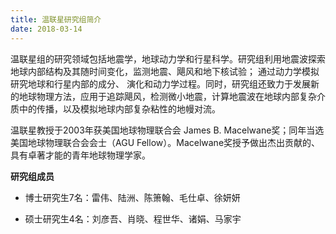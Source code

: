 ```yaml
---
title: 温联星研究组简介
date: 2018-03-14
---
```


温联星组的研究领域包括地震学，地球动力学和行星科学。研究组利用地震波探索地球内部结构及其随时间变化，监测地震、飓风和地下核试验； 通过动力学模拟研究地球和行星内部的成分、 演化和动力学过程。同时，研究组还致力于发展新的地球物理方法，应用于追踪飓风，检测微小地震，计算地震波在地球内部复杂介质中的传播，以及模拟地球内部复杂粘性的地幔对流。

温联星教授于2003年获美国地球物理联合会 James B. Macelwane奖；同年当选美国地球物理联合会会士（AGU Fellow）。Macelwane奖授予做出杰出贡献的、具有卓著才能的青年地球物理学家。

**研究组成员**

- 博士研究生7名：雷伟、陆洲、陈箫翰、毛仕卓、徐妍妍

- 硕士研究生4名：刘彦吾、肖晓、程世华、诸娟、马家宇

